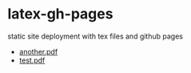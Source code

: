 # latex-gh-pages

static site deployment with tex files and github pages
<!-- filetree -->

 - [another.pdf](./another.pdf)
 - [test.pdf](./test.pdf)

<!-- filetreestop -->
